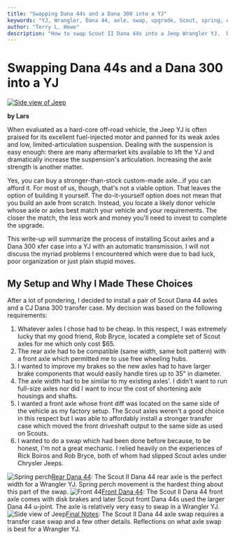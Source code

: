 ```yaml
---
title: "Swapping Dana 44s and a Dana 300 into a YJ"
keywords: "YJ, Wrangler, Dana 44, axle, swap, upgrade, Scout, spring, over, axle, SOA"
author: "Terry L. Howe"
description: "How to swap Scout II Dana 44s into a Jeep Wrangler YJ.  Details on how to do a spring over on a Wrangler YJ at the same time."
---
```

# Swapping Dana 44s and a Dana 300 into a YJ

[![Side view of Jeep](/img/axle/updates/ihscout/ss18_.jpg)](/img/axle/updates/ihscout/ss18.jpg)  
  
**by Lars**

When evaluated as a hard-core off-road vehicle, the Jeep YJ is often praised for its excellent fuel-injected motor and panned for its weak axles and low, limited-articulation suspension. Dealing with the suspension is easy enough: there are many aftermarket kits available to lift the YJ and dramatically increase the suspension's articulation. Increasing the axle strength is another matter.

Yes, you can buy a stronger-than-stock custom-made axle...if you can afford it. For most of us, though, that's not a viable option. That leaves the option of building it yourself. The do-it-yourself option does not mean that you build an axle from scratch. Instead, you locate a likely donor vehicle whose axle or axles best match your vehicle and your requirements. The closer the match, the less work and money you'll need to invest to complete the upgrade.

This write-up will summarize the process of installing Scout axles and a Dana 300 xfer case into a YJ with an automatic transmission. I will not discuss the myriad problems I encountered which were due to bad luck, poor organization or just plain stupid moves.

## My Setup and Why I Made These Choices

After a lot of pondering, I decided to install a pair of Scout Dana 44 axles and a CJ Dana 300 transfer case. My decision was based on the following requirements: 

  1. Whatever axles I chose had to be cheap. In this respect, I was extremely lucky that my good friend, Rob Bryce, located a complete set of Scout axles for me which only cost $65.
  2. The rear axle had to be compatible (same width, same bolt pattern) with a front axle which permitted me to use free wheeling hubs.
  3. I wanted to improve my brakes so the new axles had to have larger brake components that would easily handle tires up to 35" in diameter.
  4. The axle width had to be similar to my existing axles'. I didn't want to run full-size axles nor did I want to incur the cost of shortening axle housings and shafts.
  5. I wanted a front axle whose front diff was located on the same side of the vehicle as my factory setup. The Scout axles weren't a good choice in this respect but I was able to affordably install a stronger transfer case which moved the front driveshaft output to the same side as used on Scouts.
  6. I wanted to do a swap which had been done before because, to be honest, I'm not a great mechanic. I relied heavily on the experiences of Rick Boiros and Rob Bryce, both of whom had slipped Scout axles under Chrysler Jeeps.

![Spring perch](/img/axle/updates/ihscout/ss14_toc.jpg)[Rear Dana 44](/axle/upgrades/ihscout/d44r.html): The Scout II Dana 44 rear axle is the perfect width for a Wrangler YJ. Spring perch movement is the hardest thing about this part of the swap. ![Front 44](/img/axle/updates/ihscout/ss17_toc.jpg)[Front Dana 44](/axle/upgrades/ihscout/d44f.html): The Scout II Dana 44 front axle comes with disk brakes and later Scout front Dana 44s used the larger Dana 44 u-joint. The axle is relatively very easy to swap in a Wrangler YJ. ![Side view of Jeep](/img/axle/updates/ihscout/ss18_toc.jpg)[Final Notes](/axle/upgrades/ihscout/conclude.html): The Scout II Dana 44 axle swap requires a transfer case swap and a few other details. Reflections on what axle swap is best for a Wrangler YJ.